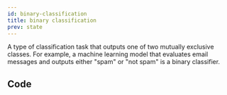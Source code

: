 ```yaml
---
id: binary-classification
title: binary classification
prev: state
---
```


A type of classification task that outputs one of two mutually exclusive classes. For example, a machine learning model that evaluates email messages and outputs either "spam" or "not spam" is a binary classifier.

## Code
